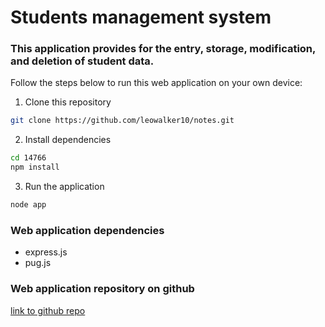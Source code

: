 # Students management system

### This application provides for the entry, storage, modification, and deletion of student data.

Follow the steps below to run this web application on your own device:

1. Clone this repository
```bash
git clone https://github.com/leowalker10/notes.git
```

2. Install dependencies
```bash
cd 14766
npm install
```

3. Run the application
```bash
node app
```

###  Web application dependencies
- express.js
- pug.js

 ### Web application repository on github
 [link to github repo](https://github.com/leowalker10/notes)